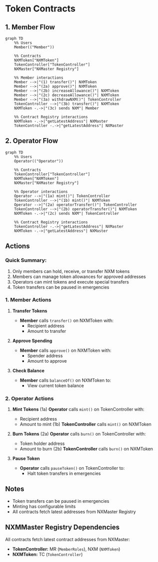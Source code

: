 # Token Contracts

## 1. Member Flow

```mermaid
graph TD
    %% Users
    Member(("Member"))

    %% Contracts
    NXMToken["NXMToken"]
    TokenController["TokenController"]
    NXMaster["NXMaster Registry"]

    %% Member interactions
    Member -->|"(1) transfer()"| NXMToken
    Member -->|"(2a) approve()"| NXMToken
    Member -->|"(2b) increaseAllowance()"| NXMToken
    Member -->|"(2c) decreaseAllowance()"| NXMToken
    Member -->|"(3a) withdrawNXM()"| TokenController
    TokenController -->|"(3b) transfer()"| NXMToken
    NXMToken -.->|"(3c) sends NXM"| Member

    %% Contract Registry interactions
    NXMToken -.->|"getLatestAddress"| NXMaster
    TokenController -.->|"getLatestAddress"| NXMaster
```

## 2. Operator Flow

```mermaid
graph TD
    %% Users
    Operator(("Operator"))

    %% Contracts
    TokenController["TokenController"]
    NXMToken["NXMToken"]
    NXMaster["NXMaster Registry"]

    %% Operator interactions
    Operator -->|"(1a) mint()"| TokenController
    TokenController -->|"(1b) mint()"| NXMToken
    Operator -->|"(2a) operatorTransfer()"| TokenController
    TokenController -->|"(2b) operatorTransfer()"| NXMToken
    NXMToken -.->|"(2c) sends NXM"| TokenController

    %% Contract Registry interactions
    TokenController -.->|"getLatestAddress"| NXMaster
    NXMToken -.->|"getLatestAddress"| NXMaster
```

## Actions

### Quick Summary:

1. Only members can hold, receive, or transfer NXM tokens
2. Members can manage token allowances for approved addresses
3. Operators can mint tokens and execute special transfers
4. Token transfers can be paused in emergencies

### 1. Member Actions

1. **Transfer Tokens**

   - **Member** calls `transfer()` on NXMToken with:
     - Recipient address
     - Amount to transfer

2. **Approve Spending**

   - **Member** calls `approve()` on NXMToken with:
     - Spender address
     - Amount to approve

3. **Check Balance**
   - **Member** calls `balanceOf()` on NXMToken to:
     - View current token balance

### 2. Operator Actions

1. **Mint Tokens**
   (1a) **Operator** calls `mint()` on TokenController with:

   - Recipient address
   - Amount to mint
     (1b) **TokenController** calls `mint()` on NXMToken

2. **Burn Tokens**
   (2a) **Operator** calls `burn()` on TokenController with:

   - Token holder address
   - Amount to burn
     (2b) **TokenController** calls `burn()` on NXMToken

3. **Pause Token**
   - **Operator** calls `pauseToken()` on TokenController to:
     - Halt token transfers in emergencies

## Notes

- Token transfers can be paused in emergencies
- Minting has configurable limits
- All contracts fetch latest addresses from NXMaster Registry

## NXMMaster Registry Dependencies

All contracts fetch latest contract addresses from NXMaster:

- **TokenController:** MR (`MemberRoles`), NXM (`NXMToken`)
- **NXMToken:** TC (`TokenController`)

